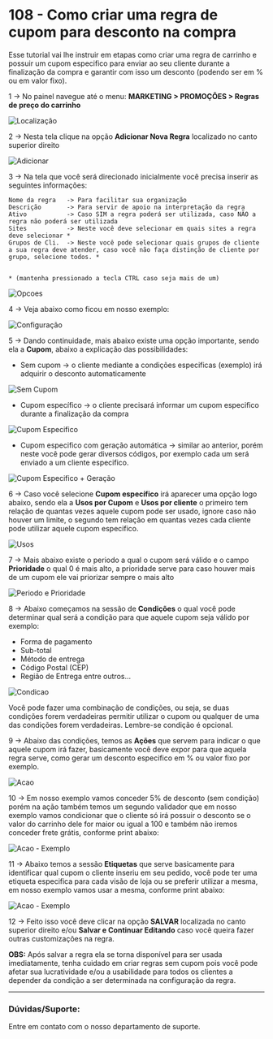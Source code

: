 # 108 - Como criar uma regra de cupom para desconto na compra

Esse tutorial vai lhe instruir em etapas como criar uma regra de carrinho e possuir um cupom especifico para enviar ao seu cliente durante a finalização da compra e garantir com isso um desconto (podendo ser em % ou em valor fixo).

1 -> No painel navegue até o menu: **MARKETING > PROMOÇÕES > Regras de preço do carrinho** 

![Localização](https://github.com/Oficina-do-Dev/Tutoriais/blob/main/Magento_2/108%20-%20Como%20criar%20uma%20regra%20de%20cupom%20para%20desconto%20na%20compra/images/image1.png)   

2 -> Nesta tela clique na opção **Adicionar Nova Regra** localizado no canto superior direito

![Adicionar](https://github.com/Oficina-do-Dev/Tutoriais/blob/main/Magento_2/108%20-%20Como%20criar%20uma%20regra%20de%20cupom%20para%20desconto%20na%20compra/images/image2.png)   

3 -> Na tela que você será direcionado inicialmente você precisa inserir as seguintes informações:

    Nome da regra   -> Para facilitar sua organização
    Descrição       -> Para servir de apoio na interpretação da regra
    Ativo           -> Caso SIM a regra poderá ser utilizada, caso NÃO a regra não poderá ser utilizada
    Sites           -> Neste você deve selecionar em quais sites a regra deve selecionar *
    Grupos de Cli.  -> Neste você pode selecionar quais grupos de cliente a sua regra deve atender, caso você não faça distinção de cliente por grupo, selecione todos. * 
    
    
    * (mantenha pressionado a tecla CTRL caso seja mais de um)

![Opcoes](https://github.com/Oficina-do-Dev/Tutoriais/blob/main/Magento_2/108%20-%20Como%20criar%20uma%20regra%20de%20cupom%20para%20desconto%20na%20compra/images/image3.png) 

4 -> Veja abaixo como ficou em nosso exemplo:

![Configuração](https://github.com/Oficina-do-Dev/Tutoriais/blob/main/Magento_2/108%20-%20Como%20criar%20uma%20regra%20de%20cupom%20para%20desconto%20na%20compra/images/image4.png)    

5 -> Dando continuidade, mais abaixo existe uma opção importante, sendo ela a **Cupom**, abaixo a explicação das possibilidades:

- Sem cupom         -> o cliente mediante a condições especificas (exemplo) irá adquirir o desconto automaticamente

![Sem Cupom](https://github.com/Oficina-do-Dev/Tutoriais/blob/main/Magento_2/108%20-%20Como%20criar%20uma%20regra%20de%20cupom%20para%20desconto%20na%20compra/images/image5.png)  

- Cupom específico  -> o cliente precisará informar um cupom especifico durante a finalização da compra

![Cupom Especifico](https://github.com/Oficina-do-Dev/Tutoriais/blob/main/Magento_2/108%20-%20Como%20criar%20uma%20regra%20de%20cupom%20para%20desconto%20na%20compra/images/image6.png)

- Cupom especifico com geração automática -> similar ao anterior, porém neste você pode gerar diversos códigos, por exemplo cada um será enviado a um cliente especifico.

![Cupom Especifico + Geração](https://github.com/Oficina-do-Dev/Tutoriais/blob/main/Magento_2/108%20-%20Como%20criar%20uma%20regra%20de%20cupom%20para%20desconto%20na%20compra/images/image7.png)

6 -> Caso você selecione **Cupom específico** irá aparecer uma opção logo abaixo, sendo ela a **Usos por Cupom** e **Usos por cliente** o primeiro tem relação de quantas vezes aquele cupom pode ser usado, ignore caso não houver um limite, o segundo tem relação em quantas vezes cada cliente pode utilizar aquele cupom especifico.

![Usos](https://github.com/Oficina-do-Dev/Tutoriais/blob/main/Magento_2/108%20-%20Como%20criar%20uma%20regra%20de%20cupom%20para%20desconto%20na%20compra/images/image8.png)

7 -> Mais abaixo existe o periodo a qual o cupom será válido e o campo **Prioridade** o qual 0 é mais alto, a prioridade serve para caso houver mais de um cupom ele vai priorizar sempre o mais alto

![Periodo e Prioridade](https://github.com/Oficina-do-Dev/Tutoriais/blob/main/Magento_2/108%20-%20Como%20criar%20uma%20regra%20de%20cupom%20para%20desconto%20na%20compra/images/image9.png)

8 -> Abaixo começamos na sessão de **Condições** o qual você pode determinar qual será a condição para que aquele cupom seja válido por exemplo:

- Forma de pagamento
- Sub-total
- Método de entrega
- Código Postal (CEP)
- Região de Entrega
entre outros...

![Condicao](https://github.com/Oficina-do-Dev/Tutoriais/blob/main/Magento_2/108%20-%20Como%20criar%20uma%20regra%20de%20cupom%20para%20desconto%20na%20compra/images/image10.png)

Você pode fazer uma combinação de condições, ou seja, se duas condições forem verdadeiras permitir utilizar o cupom ou qualquer de uma das condições forem verdadeiras. Lembre-se condição é opcional.

9 -> Abaixo das condições, temos as **Ações** que servem para indicar o que aquele cupom irá fazer, basicamente você deve expor para que aquela regra serve, como gerar um desconto especifico em % ou valor fixo por exemplo.

![Acao](https://github.com/Oficina-do-Dev/Tutoriais/blob/main/Magento_2/108%20-%20Como%20criar%20uma%20regra%20de%20cupom%20para%20desconto%20na%20compra/images/image11.png)

10 -> Em nosso exemplo vamos conceder 5% de desconto (sem condição) porém na ação também temos um segundo validador que em nosso exemplo vamos condicionar que o cliente só irá possuir o desconto se o valor do carrinho dele for maior ou igual a 100 e também não iremos conceder frete grátis, conforme print abaixo:

![Acao - Exemplo](https://github.com/Oficina-do-Dev/Tutoriais/blob/main/Magento_2/108%20-%20Como%20criar%20uma%20regra%20de%20cupom%20para%20desconto%20na%20compra/images/image12.png)

11 -> Abaixo temos a sessão **Etiquetas** que serve basicamente para identificar qual cupom o cliente inseriu em seu pedido, você pode ter uma etiqueta especifica para cada visão de loja ou se preferir utilizar a mesma, em nosso exemplo vamos usar a mesma, conforme print abaixo:

![Acao - Exemplo](https://github.com/Oficina-do-Dev/Tutoriais/blob/main/Magento_2/108%20-%20Como%20criar%20uma%20regra%20de%20cupom%20para%20desconto%20na%20compra/images/image13.png)

12 -> Feito isso você deve clicar na opção **SALVAR** localizada no canto superior direito e/ou **Salvar e Continuar Editando** caso você queira fazer outras customizações na regra.

**OBS:** Após salvar a regra ela se torna disponível para ser usada imediatamente, tenha cuidado em criar regras sem cupom pois você pode afetar sua lucratividade e/ou a usabilidade para todos os clientes a depender da condição a ser determinada na configuração da regra.

<hr>

### Dúvidas/Suporte:
Entre em contato com o nosso departamento de suporte.